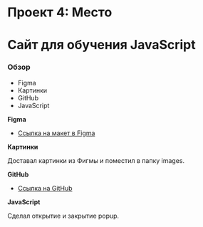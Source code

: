 # Проект 4: Место 
# Сайт для обучения JavaScript

### Обзор
* Figma
* Картинки
* GitHub
* JavaScript

**Figma**

* [Ссылка на макет в Figma](https://www.figma.com/file/StZjf8HnoeLdiXS7dYrLAh/JavaScript.-Sprint-4)

**Картинки**

Доставал картинки из Фигмы и поместил в папку images.

**GitHub**

* [Ссылка на GitHub](https://greenfestt.github.io/mesto/index.html)

**JavaScript**

Сделал открытие и закрытие popup.


